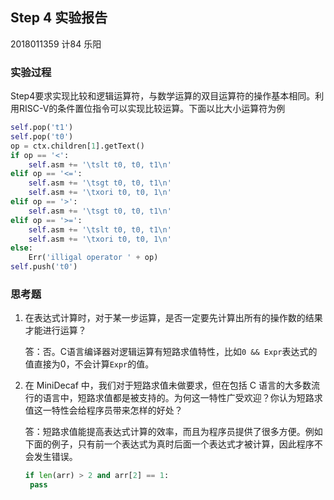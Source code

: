 ## Step 4 实验报告

2018011359 	计84 乐阳

### 实验过程

Step4要求实现比较和逻辑运算符，与数学运算的双目运算符的操作基本相同。利用RISC-V的条件置位指令可以实现比较运算。下面以比大小运算符为例

```python
self.pop('t1')
self.pop('t0')
op = ctx.children[1].getText()
if op == '<':
    self.asm += '\tslt t0, t0, t1\n'
elif op == '<=':
	self.asm += '\tsgt t0, t0, t1\n'
	self.asm += '\txori t0, t0, 1\n'
elif op == '>':
	self.asm += '\tsgt t0, t0, t1\n'
elif op == '>=':
	self.asm += '\tslt t0, t0, t1\n'
	self.asm += '\txori t0, t0, 1\n'
else:
	Err('illigal operator ' + op)
self.push('t0')
```



### 思考题

1. 在表达式计算时，对于某一步运算，是否一定要先计算出所有的操作数的结果才能进行运算？

   答：否。C语言编译器对逻辑运算有短路求值特性，比如`0 && Expr`表达式的值直接为0，不会计算`Expr`的值。

2. 在 MiniDecaf 中，我们对于短路求值未做要求，但在包括 C 语言的大多数流行的语言中，短路求值都是被支持的。为何这一特性广受欢迎？你认为短路求值这一特性会给程序员带来怎样的好处？

   答：短路求值能提高表达式计算的效率，而且为程序员提供了很多方便。例如下面的例子，只有前一个表达式为真时后面一个表达式才被计算，因此程序不会发生错误。

   ```python
   if len(arr) > 2 and arr[2] == 1:
   	pass
   ```

   

